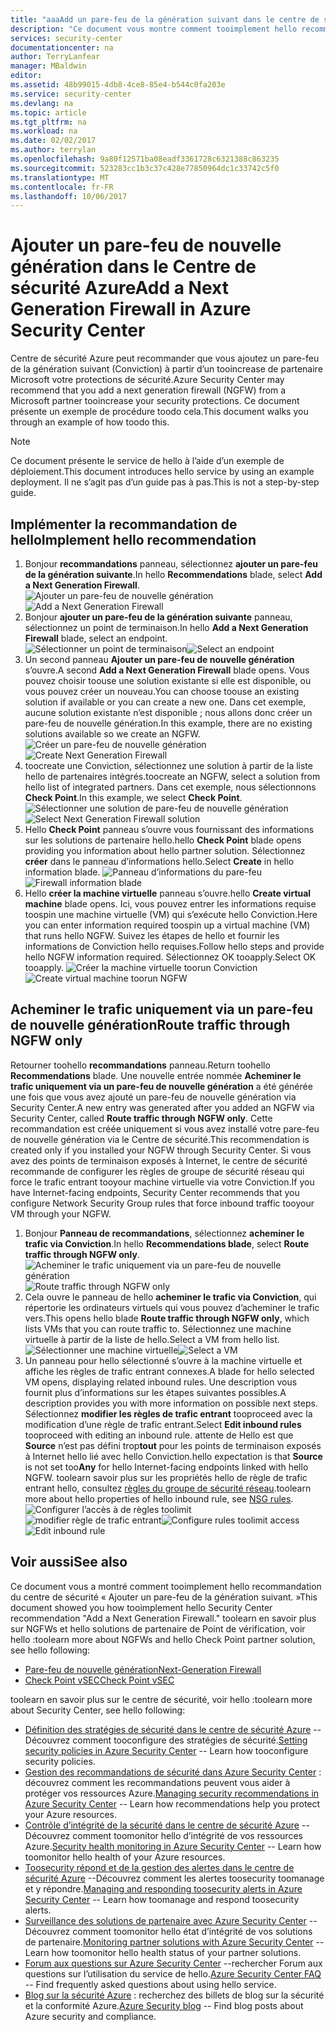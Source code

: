 ```yaml
---
title: "aaaAdd un pare-feu de la génération suivant dans le centre de sécurité Azure | Documents Microsoft"
description: "Ce document vous montre comment tooimplement hello recommandations du centre de sécurité Azure ** ajouter un pare-feu génération suivant ** et ** utilise itinéraire via Conviction uniquement **."
services: security-center
documentationcenter: na
author: TerryLanfear
manager: MBaldwin
editor: 
ms.assetid: 48b99015-4db8-4ce8-85e4-b544c0fa203e
ms.service: security-center
ms.devlang: na
ms.topic: article
ms.tgt_pltfrm: na
ms.workload: na
ms.date: 02/02/2017
ms.author: terrylan
ms.openlocfilehash: 9a80f12571ba08eadf3361728c6321388c863235
ms.sourcegitcommit: 523283cc1b3c37c428e77850964dc1c33742c5f0
ms.translationtype: MT
ms.contentlocale: fr-FR
ms.lasthandoff: 10/06/2017
---
```

# <a name="add-a-next-generation-firewall-in-azure-security-center"></a><span data-ttu-id="630ee-103">Ajouter un pare-feu de nouvelle génération dans le Centre de sécurité Azure</span><span class="sxs-lookup"><span data-stu-id="630ee-103">Add a Next Generation Firewall in Azure Security Center</span></span>
<span data-ttu-id="630ee-104">Centre de sécurité Azure peut recommander que vous ajoutez un pare-feu de la génération suivant (Conviction) à partir d’un tooincrease de partenaire Microsoft votre protections de sécurité.</span><span class="sxs-lookup"><span data-stu-id="630ee-104">Azure Security Center may recommend that you add a next generation firewall (NGFW) from a Microsoft partner tooincrease your security protections.</span></span> <span data-ttu-id="630ee-105">Ce document présente un exemple de procédure toodo cela.</span><span class="sxs-lookup"><span data-stu-id="630ee-105">This document walks you through an example of how toodo this.</span></span>

> [!NOTE]
> <span data-ttu-id="630ee-106">Ce document présente le service de hello à l’aide d’un exemple de déploiement.</span><span class="sxs-lookup"><span data-stu-id="630ee-106">This document introduces hello service by using an example deployment.</span></span>  <span data-ttu-id="630ee-107">Il ne s’agit pas d’un guide pas à pas.</span><span class="sxs-lookup"><span data-stu-id="630ee-107">This is not a step-by-step guide.</span></span>
>
>

## <a name="implement-hello-recommendation"></a><span data-ttu-id="630ee-108">Implémenter la recommandation de hello</span><span class="sxs-lookup"><span data-stu-id="630ee-108">Implement hello recommendation</span></span>
1. <span data-ttu-id="630ee-109">Bonjour **recommandations** panneau, sélectionnez **ajouter un pare-feu de la génération suivante**.</span><span class="sxs-lookup"><span data-stu-id="630ee-109">In hello **Recommendations** blade, select **Add a Next Generation Firewall**.</span></span>
   <span data-ttu-id="630ee-110">![Ajouter un pare-feu de nouvelle génération][1]</span><span class="sxs-lookup"><span data-stu-id="630ee-110">![Add a Next Generation Firewall][1]</span></span>
2. <span data-ttu-id="630ee-111">Bonjour **ajouter un pare-feu de la génération suivante** panneau, sélectionnez un point de terminaison.</span><span class="sxs-lookup"><span data-stu-id="630ee-111">In hello **Add a Next Generation Firewall** blade, select an endpoint.</span></span>
   <span data-ttu-id="630ee-112">![Sélectionner un point de terminaison][2]</span><span class="sxs-lookup"><span data-stu-id="630ee-112">![Select an endpoint][2]</span></span>
3. <span data-ttu-id="630ee-113">Un second panneau **Ajouter un pare-feu de nouvelle génération** s’ouvre.</span><span class="sxs-lookup"><span data-stu-id="630ee-113">A second **Add a Next Generation Firewall** blade opens.</span></span> <span data-ttu-id="630ee-114">Vous pouvez choisir toouse une solution existante si elle est disponible, ou vous pouvez créer un nouveau.</span><span class="sxs-lookup"><span data-stu-id="630ee-114">You can choose toouse an existing solution if available or you can create a new one.</span></span> <span data-ttu-id="630ee-115">Dans cet exemple, aucune solution existante n’est disponible ; nous allons donc créer un pare-feu de nouvelle génération.</span><span class="sxs-lookup"><span data-stu-id="630ee-115">In this example, there are no existing solutions available so we create an NGFW.</span></span>
   <span data-ttu-id="630ee-116">![Créer un pare-feu de nouvelle génération][3]</span><span class="sxs-lookup"><span data-stu-id="630ee-116">![Create Next Generation Firewall][3]</span></span>
4. <span data-ttu-id="630ee-117">toocreate une Conviction, sélectionnez une solution à partir de la liste hello de partenaires intégrés.</span><span class="sxs-lookup"><span data-stu-id="630ee-117">toocreate an NGFW, select a solution from hello list of integrated partners.</span></span> <span data-ttu-id="630ee-118">Dans cet exemple, nous sélectionnons **Check Point**.</span><span class="sxs-lookup"><span data-stu-id="630ee-118">In this example, we select **Check Point**.</span></span>
   <span data-ttu-id="630ee-119">![Sélectionner une solution de pare-feu de nouvelle génération][4]</span><span class="sxs-lookup"><span data-stu-id="630ee-119">![Select Next Generation Firewall solution][4]</span></span>
5. <span data-ttu-id="630ee-120">Hello **Check Point** panneau s’ouvre vous fournissant des informations sur les solutions de partenaire hello.</span><span class="sxs-lookup"><span data-stu-id="630ee-120">hello **Check Point** blade opens providing you information about hello partner solution.</span></span> <span data-ttu-id="630ee-121">Sélectionnez **créer** dans le panneau d’informations hello.</span><span class="sxs-lookup"><span data-stu-id="630ee-121">Select **Create** in hello information blade.</span></span>
   <span data-ttu-id="630ee-122">![Panneau d’informations du pare-feu][5]</span><span class="sxs-lookup"><span data-stu-id="630ee-122">![Firewall information blade][5]</span></span>
6. <span data-ttu-id="630ee-123">Hello **créer la machine virtuelle** panneau s’ouvre.</span><span class="sxs-lookup"><span data-stu-id="630ee-123">hello **Create virtual machine** blade opens.</span></span> <span data-ttu-id="630ee-124">Ici, vous pouvez entrer les informations requise toospin une machine virtuelle (VM) qui s’exécute hello Conviction.</span><span class="sxs-lookup"><span data-stu-id="630ee-124">Here you can enter information required toospin up a virtual machine (VM) that runs hello NGFW.</span></span> <span data-ttu-id="630ee-125">Suivez les étapes de hello et fournir les informations de Conviction hello requises.</span><span class="sxs-lookup"><span data-stu-id="630ee-125">Follow hello steps and provide hello NGFW information required.</span></span> <span data-ttu-id="630ee-126">Sélectionnez OK tooapply.</span><span class="sxs-lookup"><span data-stu-id="630ee-126">Select OK tooapply.</span></span>
   <span data-ttu-id="630ee-127">![Créer la machine virtuelle toorun Conviction][6]</span><span class="sxs-lookup"><span data-stu-id="630ee-127">![Create virtual machine toorun NGFW][6]</span></span>

## <a name="route-traffic-through-ngfw-only"></a><span data-ttu-id="630ee-128">Acheminer le trafic uniquement via un pare-feu de nouvelle génération</span><span class="sxs-lookup"><span data-stu-id="630ee-128">Route traffic through NGFW only</span></span>
<span data-ttu-id="630ee-129">Retourner toohello **recommandations** panneau.</span><span class="sxs-lookup"><span data-stu-id="630ee-129">Return toohello **Recommendations** blade.</span></span> <span data-ttu-id="630ee-130">Une nouvelle entrée nommée **Acheminer le trafic uniquement via un pare-feu de nouvelle génération** a été générée une fois que vous avez ajouté un pare-feu de nouvelle génération via Security Center.</span><span class="sxs-lookup"><span data-stu-id="630ee-130">A new entry was generated after you added an NGFW via Security Center, called **Route traffic through NGFW only**.</span></span> <span data-ttu-id="630ee-131">Cette recommandation est créée uniquement si vous avez installé votre pare-feu de nouvelle génération via le Centre de sécurité.</span><span class="sxs-lookup"><span data-stu-id="630ee-131">This recommendation is created only if you installed your NGFW through Security Center.</span></span> <span data-ttu-id="630ee-132">Si vous avez des points de terminaison exposés à Internet, le centre de sécurité recommande de configurer les règles de groupe de sécurité réseau qui force le trafic entrant tooyour machine virtuelle via votre Conviction.</span><span class="sxs-lookup"><span data-stu-id="630ee-132">If you have Internet-facing endpoints, Security Center recommends that you configure Network Security Group rules that force inbound traffic tooyour VM through your NGFW.</span></span>

1. <span data-ttu-id="630ee-133">Bonjour **Panneau de recommandations**, sélectionnez **acheminer le trafic via Conviction**.</span><span class="sxs-lookup"><span data-stu-id="630ee-133">In hello **Recommendations blade**, select **Route traffic through NGFW only**.</span></span>
   <span data-ttu-id="630ee-134">![Acheminer le trafic uniquement via un pare-feu de nouvelle génération][7]</span><span class="sxs-lookup"><span data-stu-id="630ee-134">![Route traffic through NGFW only][7]</span></span>
2. <span data-ttu-id="630ee-135">Cela ouvre le panneau de hello **acheminer le trafic via Conviction**, qui répertorie les ordinateurs virtuels qui vous pouvez d’acheminer le trafic vers.</span><span class="sxs-lookup"><span data-stu-id="630ee-135">This opens hello blade **Route traffic through NGFW only**, which lists VMs that you can route traffic to.</span></span> <span data-ttu-id="630ee-136">Sélectionnez une machine virtuelle à partir de la liste de hello.</span><span class="sxs-lookup"><span data-stu-id="630ee-136">Select a VM from hello list.</span></span>
   <span data-ttu-id="630ee-137">![Sélectionner une machine virtuelle][8]</span><span class="sxs-lookup"><span data-stu-id="630ee-137">![Select a VM][8]</span></span>
3. <span data-ttu-id="630ee-138">Un panneau pour hello sélectionné s’ouvre à la machine virtuelle et affiche les règles de trafic entrant connexes.</span><span class="sxs-lookup"><span data-stu-id="630ee-138">A blade for hello selected VM opens, displaying related inbound rules.</span></span> <span data-ttu-id="630ee-139">Une description vous fournit plus d’informations sur les étapes suivantes possibles.</span><span class="sxs-lookup"><span data-stu-id="630ee-139">A description provides you with more information on possible next steps.</span></span> <span data-ttu-id="630ee-140">Sélectionnez **modifier les règles de trafic entrant** tooproceed avec la modification d’une règle de trafic entrant.</span><span class="sxs-lookup"><span data-stu-id="630ee-140">Select **Edit inbound rules** tooproceed with editing an inbound rule.</span></span> <span data-ttu-id="630ee-141">attente de Hello est que **Source** n’est pas défini trop**tout** pour les points de terminaison exposés à Internet hello lié avec hello Conviction.</span><span class="sxs-lookup"><span data-stu-id="630ee-141">hello expectation is that **Source** is not set too**Any** for hello Internet-facing endpoints linked with hello NGFW.</span></span> <span data-ttu-id="630ee-142">toolearn savoir plus sur les propriétés hello de règle de trafic entrant hello, consultez [règles du groupe de sécurité réseau](../virtual-network/virtual-networks-nsg.md#nsg-rules).</span><span class="sxs-lookup"><span data-stu-id="630ee-142">toolearn more about hello properties of hello inbound rule, see [NSG rules](../virtual-network/virtual-networks-nsg.md#nsg-rules).</span></span>
   <span data-ttu-id="630ee-143">![Configurer l’accès à de règles toolimit][9]
   ![modifier règle de trafic entrant][10]</span><span class="sxs-lookup"><span data-stu-id="630ee-143">![Configure rules toolimit access][9]
![Edit inbound rule][10]</span></span>

## <a name="see-also"></a><span data-ttu-id="630ee-144">Voir aussi</span><span class="sxs-lookup"><span data-stu-id="630ee-144">See also</span></span>
<span data-ttu-id="630ee-145">Ce document vous a montré comment tooimplement hello recommandation du centre de sécurité « Ajouter un pare-feu de la génération suivant. »</span><span class="sxs-lookup"><span data-stu-id="630ee-145">This document showed you how tooimplement hello Security Center recommendation "Add a Next Generation Firewall."</span></span> <span data-ttu-id="630ee-146">toolearn en savoir plus sur NGFWs et hello solutions de partenaire de Point de vérification, voir hello :</span><span class="sxs-lookup"><span data-stu-id="630ee-146">toolearn more about NGFWs and hello Check Point partner solution, see hello following:</span></span>

* [<span data-ttu-id="630ee-147">Pare-feu de nouvelle génération</span><span class="sxs-lookup"><span data-stu-id="630ee-147">Next-Generation Firewall</span></span>](https://en.wikipedia.org/wiki/Next-Generation_Firewall)
* [<span data-ttu-id="630ee-148">Check Point vSEC</span><span class="sxs-lookup"><span data-stu-id="630ee-148">Check Point vSEC</span></span>](https://azure.microsoft.com/marketplace/partners/checkpoint/check-point-r77-10/)

<span data-ttu-id="630ee-149">toolearn en savoir plus sur le centre de sécurité, voir hello :</span><span class="sxs-lookup"><span data-stu-id="630ee-149">toolearn more about Security Center, see hello following:</span></span>

* <span data-ttu-id="630ee-150">[Définition des stratégies de sécurité dans le centre de sécurité Azure](security-center-policies.md) --Découvrez comment tooconfigure des stratégies de sécurité.</span><span class="sxs-lookup"><span data-stu-id="630ee-150">[Setting security policies in Azure Security Center](security-center-policies.md) -- Learn how tooconfigure security policies.</span></span>
* <span data-ttu-id="630ee-151">[Gestion des recommandations de sécurité dans Azure Security Center](security-center-recommendations.md) : découvrez comment les recommandations peuvent vous aider à protéger vos ressources Azure.</span><span class="sxs-lookup"><span data-stu-id="630ee-151">[Managing security recommendations in Azure Security Center](security-center-recommendations.md) -- Learn how recommendations help you protect your Azure resources.</span></span>
* <span data-ttu-id="630ee-152">[Contrôle d’intégrité de la sécurité dans le centre de sécurité Azure](security-center-monitoring.md) --Découvrez comment toomonitor hello d’intégrité de vos ressources Azure.</span><span class="sxs-lookup"><span data-stu-id="630ee-152">[Security health monitoring in Azure Security Center](security-center-monitoring.md) -- Learn how toomonitor hello health of your Azure resources.</span></span>
* <span data-ttu-id="630ee-153">[Toosecurity répond et de la gestion des alertes dans le centre de sécurité Azure](security-center-managing-and-responding-alerts.md) --Découvrez comment les alertes toosecurity toomanage et y répondre.</span><span class="sxs-lookup"><span data-stu-id="630ee-153">[Managing and responding toosecurity alerts in Azure Security Center](security-center-managing-and-responding-alerts.md) -- Learn how toomanage and respond toosecurity alerts.</span></span>
* <span data-ttu-id="630ee-154">[Surveillance des solutions de partenaire avec Azure Security Center](security-center-partner-solutions.md) --Découvrez comment toomonitor hello état d’intégrité de vos solutions de partenaire.</span><span class="sxs-lookup"><span data-stu-id="630ee-154">[Monitoring partner solutions with Azure Security Center](security-center-partner-solutions.md) -- Learn how toomonitor hello health status of your partner solutions.</span></span>
* <span data-ttu-id="630ee-155">[Forum aux questions sur Azure Security Center](security-center-faq.md) --rechercher Forum aux questions sur l’utilisation du service de hello.</span><span class="sxs-lookup"><span data-stu-id="630ee-155">[Azure Security Center FAQ](security-center-faq.md) -- Find frequently asked questions about using hello service.</span></span>
* <span data-ttu-id="630ee-156">[Blog sur la sécurité Azure](http://blogs.msdn.com/b/azuresecurity/) : recherchez des billets de blog sur la sécurité et la conformité Azure.</span><span class="sxs-lookup"><span data-stu-id="630ee-156">[Azure Security blog](http://blogs.msdn.com/b/azuresecurity/) -- Find blog posts about Azure security and compliance.</span></span>

<!--Image references-->
[1]: ./media/security-center-add-next-gen-firewall/add-next-gen-firewall.png
[2]: ./media/security-center-add-next-gen-firewall/select-an-endpoint.png
[3]: ./media/security-center-add-next-gen-firewall/create-new-next-gen-firewall.png
[4]: ./media/security-center-add-next-gen-firewall/select-next-gen-firewall.png
[5]: ./media/security-center-add-next-gen-firewall/firewall-solution-info-blade.png
[6]: ./media/security-center-add-next-gen-firewall/create-virtual-machine.png
[7]: ./media/security-center-add-next-gen-firewall/route-traffic-through-ngfw.png
[8]: ./media/security-center-add-next-gen-firewall/select-vm.png
[9]: ./media/security-center-add-next-gen-firewall/configure-rules-to-limit-access.png
[10]: ./media/security-center-add-next-gen-firewall/edit-inbound-rule.png
